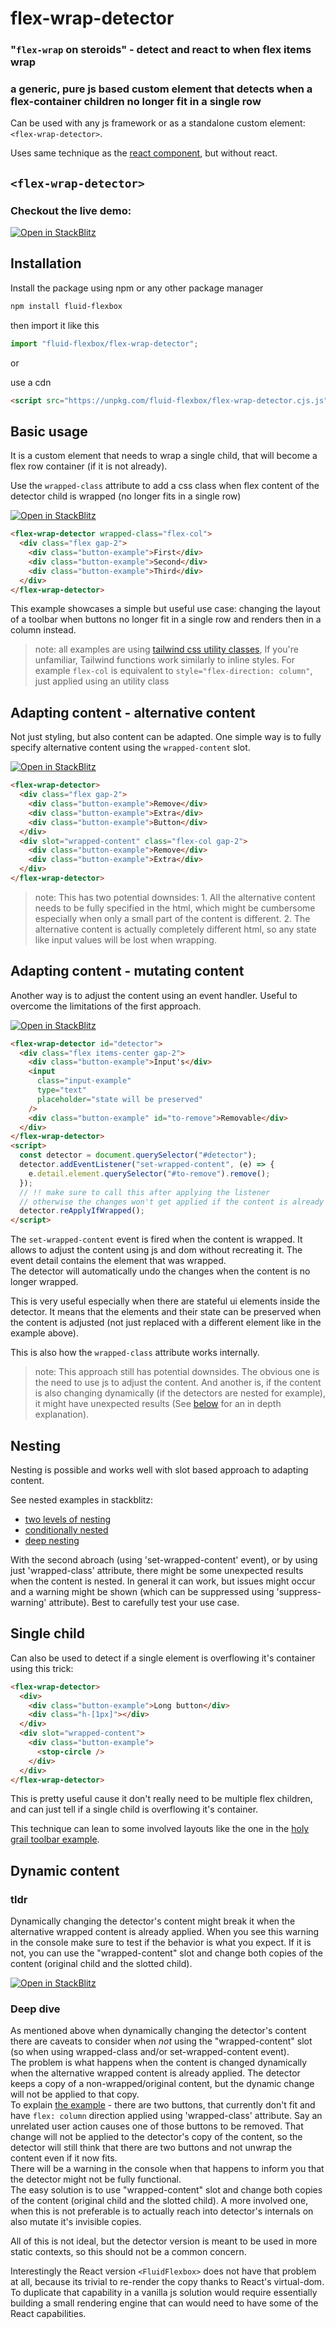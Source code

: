 # flex-wrap-detector

### "`flex-wrap` on steroids" - detect and react to when flex items wrap

### a generic, pure js based custom element that detects when a flex-container children no longer fit in a single row

Can be used with any js framework or as a standalone custom element: `<flex-wrap-detector>`.

Uses same technique as the [react component](https://github.com/arturmarc/fluid-flexbox), but without react.

## `<flex-wrap-detector>`

### Checkout the live demo:

[![Open in StackBlitz](https://developer.stackblitz.com/img/open_in_stackblitz.svg)](https://stackblitz.com/~/github.com/arturmarc/fluid-flexbox?file=src/usage/html-examples/basic-usage.html)

## Installation

Install the package using npm or any other package manager

```bash
npm install fluid-flexbox
```

then import it like this

```js
import "fluid-flexbox/flex-wrap-detector";
```

or

use a cdn

```html
<script src="https://unpkg.com/fluid-flexbox/flex-wrap-detector.cjs.js"></script>
```

## Basic usage

It is a custom element that needs to wrap a single child, that will become a flex row container (if it is not already).

Use the `wrapped-class` attribute to add a css class when flex content of the detector child is wrapped (no longer fits in a single row)

[![Open in StackBlitz](https://developer.stackblitz.com/img/open_in_stackblitz_small.svg)](https://stackblitz.com/~/github.com/arturmarc/fluid-flexbox?file=src/usage/html-examples/basic-usage.html)

```html
<flex-wrap-detector wrapped-class="flex-col">
  <div class="flex gap-2">
    <div class="button-example">First</div>
    <div class="button-example">Second</div>
    <div class="button-example">Third</div>
  </div>
</flex-wrap-detector>
```

This example showcases a simple but useful use case: changing the layout of a toolbar when buttons no longer fit in a single row and renders then in a column instead.

> note: all examples are using [tailwind css utility classes](), If you're unfamiliar, Tailwind functions work similarly to inline styles. For example `flex-col` is equivalent to `style="flex-direction: column"`, just applied using an utility class

## Adapting content - alternative content

Not just styling, but also content can be adapted. One simple way is to fully specify alternative content using the `wrapped-content` slot.

[![Open in StackBlitz](https://developer.stackblitz.com/img/open_in_stackblitz_small.svg)](https://stackblitz.com/~/github.com/arturmarc/fluid-flexbox?file=src/usage/html-examples/adapting-content.html)

```html
<flex-wrap-detector>
  <div class="flex gap-2">
    <div class="button-example">Remove</div>
    <div class="button-example">Extra</div>
    <div class="button-example">Button</div>
  </div>
  <div slot="wrapped-content" class="flex-col gap-2">
    <div class="button-example">Remove</div>
    <div class="button-example">Extra</div>
  </div>
</flex-wrap-detector>
```

> note: This has two potential downsides: 1. All the alternative content needs to be fully specified in the html, which might be cumbersome especially when only a small part of the content is different. 2. The alternative content is actually completely different html, so any state like input values will be lost when wrapping.

## Adapting content - mutating content

Another way is to adjust the content using an event handler. Useful to overcome the limitations of the first approach.

[![Open in StackBlitz](https://developer.stackblitz.com/img/open_in_stackblitz_small.svg)](https://stackblitz.com/~/github.com/arturmarc/fluid-flexbox?file=src/usage/html-examples/adapting-content-mutating.html)

```html
<flex-wrap-detector id="detector">
  <div class="flex items-center gap-2">
    <div class="button-example">Input's</div>
    <input
      class="input-example"
      type="text"
      placeholder="state will be preserved"
    />
    <div class="button-example" id="to-remove">Removable</div>
  </div>
</flex-wrap-detector>
<script>
  const detector = document.querySelector("#detector");
  detector.addEventListener("set-wrapped-content", (e) => {
    e.detail.element.querySelector("#to-remove").remove();
  });
  // !! make sure to call this after applying the listener
  // otherwise the changes won't get applied if the content is already wrapped
  detector.reApplyIfWrapped();
</script>
```

The `set-wrapped-content` event is fired when the content is wrapped. It allows to adjust the content using js and dom without recreating it. The event detail contains the element that was wrapped. \
The detector will automatically undo the changes when the content is no longer wrapped.

This is very useful especially when there are stateful ui elements inside the detector. It means that the elements and their state can be preserved when the content is adjusted (not just replaced with a different element like in the example above).

This is also how the `wrapped-class` attribute works internally.

> note: This approach still has potential downsides. The obvious one is the need to use js to adjust the content. And another is, if the content is also changing dynamically (if the detectors are nested for example), it might have unexpected results (See [below](#dynamic-content) for an in depth explanation).

## Nesting

Nesting is possible and works well with slot based approach to adapting content.

See nested examples in stackblitz:

- [two levels of nesting](https://stackblitz.com/~/github.com/arturmarc/fluid-flexbox?file=src/usage/html-examples/two-levels-nesting.html)
- [conditionally nested](https://stackblitz.com/~/github.com/arturmarc/fluid-flexbox?file=src/usage/html-examples/conditionally-nested.html)
- [deep nesting](https://stackblitz.com/~/github.com/arturmarc/fluid-flexbox?file=src/usage/html-examples/deep-nesting.html)

With the second abroach (using 'set-wrapped-content' event), or by using just 'wrapped-class' attribute, there might be some unexpected results when the content is nested. In general it can work, but issues might occur and a warning might be shown (which can be suppressed using 'suppress-warning' attribute). Best to carefully test your use case.

## Single child

Can also be used to detect if a single element is overflowing it's container using this trick:

```html
<flex-wrap-detector>
  <div>
    <div class="button-example">Long button</div>
    <div class="h-[1px]"></div>
  </div>
  <div slot="wrapped-content">
    <div class="button-example">
      <stop-circle />
    </div>
  </div>
</flex-wrap-detector>
```

This is pretty useful cause it don't really need to be multiple flex children, and can just tell if a single child is overflowing it's container.

This technique can lean to some involved layouts like the one in the [holy grail toolbar example](https://github.com/arturmarc/fluid-flexbox/blob/main/src/usage/examples/HolyGrailToolbarExample.tsx).

## Dynamic content

### tldr

Dynamically changing the detector's content might break it when the alternative wrapped content is already applied. When you see this warning in the console make sure to test if the behavior is what you expect. If it is not, you can use the "wrapped-content" slot and change both copies of the content (original child and the slotted child).

[![Open in StackBlitz](https://developer.stackblitz.com/img/open_in_stackblitz.svg)](https://stackblitz.com/~/github.com/arturmarc/fluid-flexbox?file=src/usage/html-examples/dynamic-content.html)

### Deep dive

As mentioned above when dynamically changing the detector's content there are caveats to consider when _not_ using the "wrapped-content" slot (so when using wrapped-class and/or set-wrapped-content event). \
The problem is what happens when the content is changed dynamically when the alternative wrapped content is already applied. The detector keeps a copy of a non-wrapped/original content, but the dynamic change will not be applied to that copy. \
To explain [the example](https://stackblitz.com/~/github.com/arturmarc/fluid-flexbox?file=src/usage/html-examples/dynamic-content.html) - there are two buttons, that currently don't fit and have `flex: column` direction applied using 'wrapped-class' attribute. Say an unrelated user action causes one of those buttons to be removed. That change will not be applied to the detector's copy of the content, so the detector will still think that there are two buttons and not unwrap the content even if it now fits. \
There will be a warning in the console when that happens to inform you that the detector might not be fully functional. \
The easy solution is to use "wrapped-content" slot and change both copies of the content (original child and the slotted child).
A more involved one, when this is not preferable is to actually reach into detector's internals on also mutate it's invisible copies.

All of this is not ideal, but the detector version is meant to be used in more static contexts, so this should not be a common concern.

Interestingly the React version `<FluidFlexbox>` does not have that problem at all, because its trivial to re-render the copy thanks to React's virtual-dom. To duplicate that capability in a vanilla js solution would require essentially building a small rendering engine that can would need to have some of the React capabilities.
